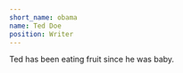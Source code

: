 ```yaml
---
short_name: obama
name: Ted Doe
position: Writer
---
```

Ted has been eating fruit since he was baby.
